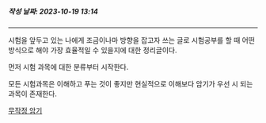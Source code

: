 ##### 작성 날짜: 2023-10-19 13:14
---

시험을 앞두고 있는 나에게 조금이나마 방향을 잡고자 쓰는 글로 시험공부를 할 때 어떤 방식으로 해야 가장 효율적일 수 있을지에 대한 정리글이다.

먼저 시험 과목에 대한 분류부터 시작한다.

모든 시험과목은 이해하고 푸는 것이 좋지만 현실적으로 이해보다 암기가 우선 시 되는 과목이 존재한다.

[무작정 암기](https://brunch.co.kr/@leesigi/94)


